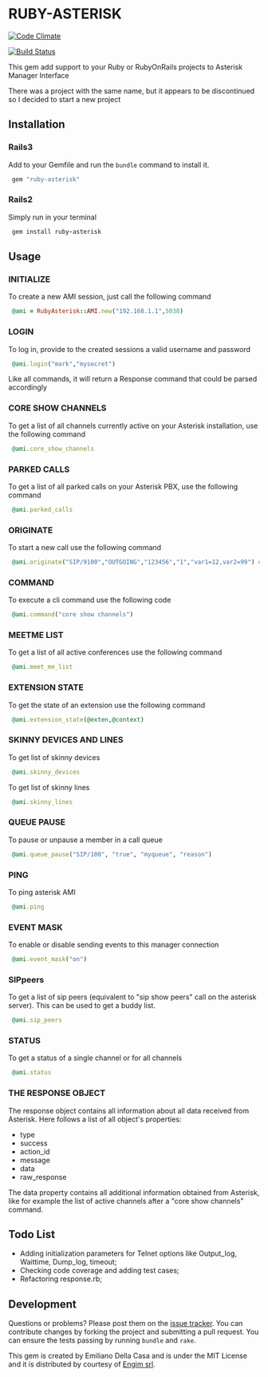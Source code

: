 # RUBY-ASTERISK

[![Code Climate](https://codeclimate.com/badge.png)](https://codeclimate.com/github/emilianodellacasa/ruby-asterisk)

[![Build Status](https://secure.travis-ci.org/emilianodellacasa/ruby-asterisk.png)](https://secure.travis-ci.org/emilianodellacasa/ruby-asterisk.png)

This gem add support to your Ruby or RubyOnRails projects to Asterisk Manager Interface

There was a project with the same name, but it appears to be discontinued so I decided to start a new project

## Installation

### Rails3

Add to your Gemfile and run the `bundle` command to install it.

```ruby
 gem "ruby-asterisk"
```

### Rails2

Simply run in your terminal

```ruby
 gem install ruby-asterisk
```

## Usage

### INITIALIZE

To create a new AMI session, just call the following command

```ruby
 @ami = RubyAsterisk::AMI.new("192.168.1.1",5038)
```

### LOGIN

To log in, provide to the created sessions a valid username and password 

```ruby
 @ami.login("mark","mysecret")
```

Like all commands, it will return a Response command that could be parsed accordingly

### CORE SHOW CHANNELS

To get a list of all channels currently active on your Asterisk installation, use the following command

```ruby
 @ami.core_show_channels
```

### PARKED CALLS

To get a list of all parked calls on your Asterisk PBX, use the following command

```ruby
 @ami.parked_calls
```

### ORIGINATE

To start a new call use the following command

```ruby
 @ami.originate("SIP/9100","OUTGOING","123456","1","var1=12,var2=99") # CALLER, CONTEXT, CALLEE, PRIORITY, VARIABLE
```


### COMMAND

To execute a cli command use the following code

```ruby
 @ami.command("core show channels")
```

### MEETME LIST

To get a list of all active conferences use the following command

```ruby
 @ami.meet_me_list
```

### EXTENSION STATE

To get the state of an extension use the following command

```ruby
 @ami.extension_state(@exten,@context)
```
### SKINNY DEVICES AND LINES

To get list of skinny devices

```ruby
 @ami.skinny_devices
```

To get list of skinny lines

```ruby
 @ami.skinny_lines
```

### QUEUE PAUSE
                                                                                         
To pause or unpause a member in a call queue
                                                                                                        
```ruby
 @ami.queue_pause("SIP/100", "true", "myqueue", "reason")                                                                            
```

### PING

To ping asterisk AMI

```ruby
 @ami.ping
```

### EVENT MASK                                                            

To enable or disable sending events to this manager connection

```ruby
 @ami.event_mask("on")
```

### SIPpeers

To get a list of sip peers (equivalent to "sip show peers" call on the asterisk server).  This can be used to get a buddy list. 

```ruby
 @ami.sip_peers
```

### STATUS
                                                                                                                        
To get a status of a single channel or for all channels                                                                                                                                  
```ruby
 @ami.status 
```

### THE RESPONSE OBJECT

The response object contains all information about all data received from Asterisk. Here follows a list of all object's properties:

- type
- success
- action_id
- message
- data
- raw_response

The data property contains all additional information obtained from Asterisk, like for example the list of active channels after a "core show channels" command.

## Todo List

- Adding initialization parameters for Telnet options like Output_log, Waittime, Dump_log, timeout;
- Checking code coverage and adding test cases;
- Refactoring response.rb;


## Development

Questions or problems? Please post them on the [issue tracker](https://github.com/emilianodellacasa/ruby-asterisk/issues). You can contribute changes by forking the project and submitting a pull request. You can ensure the tests passing by running `bundle` and `rake`.

This gem is created by Emiliano Della Casa and is under the MIT License and it is distributed by courtesy of [Engim srl](http://www.engim.eu/en).

